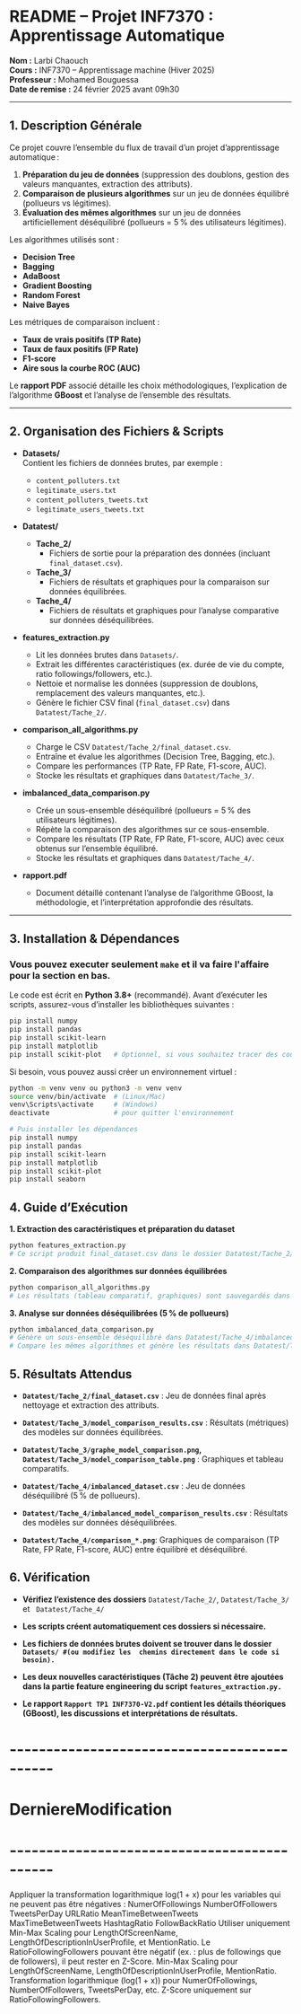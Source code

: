 # README – Projet INF7370 : Apprentissage Automatique

**Nom :** Larbi Chaouch  
**Cours :** INF7370 – Apprentissage machine (Hiver 2025)  
**Professeur :** Mohamed Bouguessa  
**Date de remise :** 24 février 2025 avant 09h30  

---

## 1. Description Générale

Ce projet couvre l’ensemble du flux de travail d’un projet d’apprentissage automatique :  
1. **Préparation du jeu de données** (suppression des doublons, gestion des valeurs manquantes, extraction des attributs).  
2. **Comparaison de plusieurs algorithmes** sur un jeu de données équilibré (pollueurs vs légitimes).  
3. **Évaluation des mêmes algorithmes** sur un jeu de données artificiellement déséquilibré (pollueurs = 5 % des utilisateurs légitimes).  

Les algorithmes utilisés sont :  
- **Decision Tree**  
- **Bagging**  
- **AdaBoost**  
- **Gradient Boosting**  
- **Random Forest**  
- **Naive Bayes**  

Les métriques de comparaison incluent :  
- **Taux de vrais positifs (TP Rate)**  
- **Taux de faux positifs (FP Rate)**  
- **F1-score**  
- **Aire sous la courbe ROC (AUC)**  

Le **rapport PDF** associé détaille les choix méthodologiques, l’explication de l’algorithme **GBoost** et l’analyse de l’ensemble des résultats.

---

## 2. Organisation des Fichiers & Scripts

- **Datasets/**  
  Contient les fichiers de données brutes, par exemple :  
  - `content_polluters.txt`  
  - `legitimate_users.txt`  
  - `content_polluters_tweets.txt`  
  - `legitimate_users_tweets.txt`

- **Datatest/**  
  - **Tache_2/**  
    - Fichiers de sortie pour la préparation des données (incluant `final_dataset.csv`).  
  - **Tache_3/**  
    - Fichiers de résultats et graphiques pour la comparaison sur données équilibrées.  
  - **Tache_4/**  
    - Fichiers de résultats et graphiques pour l’analyse comparative sur données déséquilibrées.

- **features_extraction.py**  
  - Lit les données brutes dans `Datasets/`.  
  - Extrait les différentes caractéristiques (ex. durée de vie du compte, ratio followings/followers, etc.).  
  - Nettoie et normalise les données (suppression de doublons, remplacement des valeurs manquantes, etc.).  
  - Génère le fichier CSV final (`final_dataset.csv`) dans `Datatest/Tache_2/`.  

- **comparison_all_algorithms.py**  
  - Charge le CSV `Datatest/Tache_2/final_dataset.csv`.  
  - Entraîne et évalue les algorithmes (Decision Tree, Bagging, etc.).  
  - Compare les performances (TP Rate, FP Rate, F1-score, AUC).  
  - Stocke les résultats et graphiques dans `Datatest/Tache_3/`.  

- **imbalanced_data_comparison.py**  
  - Crée un sous-ensemble déséquilibré (pollueurs = 5 % des utilisateurs légitimes).  
  - Répète la comparaison des algorithmes sur ce sous-ensemble.  
  - Compare les résultats (TP Rate, FP Rate, F1-score, AUC) avec ceux obtenus sur l’ensemble équilibré.  
  - Stocke les résultats et graphiques dans `Datatest/Tache_4/`.  

- **rapport.pdf**  
  - Document détaillé contenant l’analyse de l’algorithme GBoost, la méthodologie, et l’interprétation approfondie des résultats.

---

## 3. Installation & Dépendances

### Vous pouvez executer seulement `make` et il va faire l'affaire pour la section en bas.


Le code est écrit en **Python 3.8+** (recommandé). Avant d’exécuter les scripts, assurez-vous d’installer les bibliothèques suivantes :

```bash
pip install numpy
pip install pandas
pip install scikit-learn
pip install matplotlib
pip install scikit-plot   # Optionnel, si vous souhaitez tracer des courbes ROC via scikit-plot
```

Si besoin, vous pouvez aussi créer un environnement virtuel :
```bash
python -m venv venv ou python3 -m venv venv
source venv/bin/activate  # (Linux/Mac)
venv\Scripts\activate     # (Windows)
deactivate                # pour quitter l'environnement

# Puis installer les dépendances
pip install numpy
pip install pandas
pip install scikit-learn
pip install matplotlib
pip install scikit-plot
pip install seaborn
```

## 4. Guide d’Exécution

**1. Extraction des caractéristiques et préparation du dataset**
```bash
python features_extraction.py
# Ce script produit final_dataset.csv dans le dossier Datatest/Tache_2/.
```

**2. Comparaison des algorithmes sur données équilibrées**
```bash
python comparison_all_algorithms.py
# Les résultats (tableau comparatif, graphiques) sont sauvegardés dans Datatest/Tache_3/.
```

**3. Analyse sur données déséquilibrées (5 % de pollueurs)**
```bash
python imbalanced_data_comparison.py
# Génère un sous-ensemble déséquilibré dans Datatest/Tache_4/imbalanced_dataset.csv.
# Compare les mêmes algorithmes et génère les résultats dans Datatest/Tache_4/.
```


## 5. Résultats Attendus
- **`Datatest/Tache_2/final_dataset.csv`** : Jeu de données final après nettoyage et extraction des attributs.

- **`Datatest/Tache_3/model_comparison_results.csv`** : Résultats (métriques) des modèles sur données équilibrées.

- **`Datatest/Tache_3/graphe_model_comparison.png`, `Datatest/Tache_3/model_comparison_table.png`** : Graphiques et tableau comparatifs.

- **`Datatest/Tache_4/imbalanced_dataset.csv`** : Jeu de données déséquilibré (5 % de pollueurs).

- **`Datatest/Tache_4/imbalanced_model_comparison_results.csv`** : Résultats des modèles sur données déséquilibrées.

- **`Datatest/Tache_4/comparison_*.png`**: Graphiques de comparaison (TP Rate, FP Rate, F1-score, AUC) entre équilibré et déséquilibré.

## 6. Vérification
- **Vérifiez l’existence des dossiers** 
    `Datatest/Tache_2/`, `Datatest/Tache_3/` et `  Datatest/Tache_4/
    `

- **Les scripts créent automatiquement ces dossiers si nécessaire.**

- **Les fichiers de données brutes doivent se trouver dans le dossier
    `
    Datasets/ #(ou modifiez les  chemins directement dans le code si besoin).
    `**

- **Les deux nouvelles caractéristiques (Tâche 2) peuvent être ajoutées dans la partie feature engineering du script `features_extraction.py.`**

- **Le rapport 
`Rapport TP1 INF7370-V2.pdf`
 contient les détails théoriques (GBoost), les discussions et interprétations de résultats.**



 # --------------------------------------------
 # DerniereModification
 # --------------------------------------------

 Appliquer la transformation logarithmique log(1 + x) pour les variables qui ne peuvent pas être négatives :
NumerOfFollowings
NumberOfFollowers
TweetsPerDay
URLRatio
MeanTimeBetweenTweets
MaxTimeBetweenTweets
HashtagRatio
FollowBackRatio
Utiliser uniquement Min-Max Scaling pour LengthOfScreenName, LengthOfDescriptionInUserProfile, et MentionRatio.
Le RatioFollowingFollowers pouvant être négatif (ex. : plus de followings que de followers), il peut rester en Z-Score.
Min-Max Scaling pour LengthOfScreenName, LengthOfDescriptionInUserProfile, MentionRatio.
Transformation logarithmique (log(1 + x)) pour NumerOfFollowings, NumberOfFollowers, TweetsPerDay, etc.
Z-Score uniquement sur RatioFollowingFollowers.